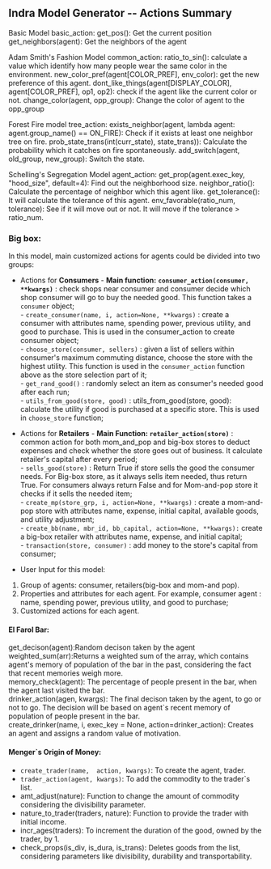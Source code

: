 Indra Model Generator -- Actions Summary
---------------------------
Basic Model
	basic_action:
		get_pos(): Get the current position
		get_neighbors(agent): Get the neighbors of the agent

Adam Smith's Fashion Model
	common_action:
		ratio_to_sin(): calculate a value which identify how many people wear the same color in the environment. 
		new_color_pref(agent[COLOR_PREF], env_color): get the new preference of this agent. 
		dont_like_things(agent[DISPLAY_COLOR], agent[COLOR_PREF], op1, op2): check if the agent like the current color or not. 
		change_color(agent, opp_group): Change the color of agent to the opp_group
		
Forest Fire model
	tree_action:
		exists_neighbor(agent, lambda agent: agent.group_name() == ON_FIRE): Check if it exists at least one neighbor tree on fire. 
		prob_state_trans(int(curr_state), state_trans)): Calculate the probability which it catches on fire spontaneously. 
		add_switch(agent, old_group, new_group): Switch the state.
		
Schelling's Segregation Model
	agent_action:
		get_prop(agent.exec_key, "hood_size", default=4): Find out the neighborhood size. 
		neighbor_ratio(): Calculate the percentage of neighbor which this agent like. 
		get_tolerance(): It will calculate the tolerance of this agent. 
		env_favorable(ratio_num, tolerance): See if it will move out or not. It will move if the tolerance > ratio_num. 



### Big box:

In this model, main customized actions for agents could be divided into two groups: 
- Actions for **Consumers** 
		- **Main function:** **`consumer_action(consumer, **kwargs)`** : check shops near consumer and consumer decide which shop consumer will go to buy the needed good. This function takes a `consumer` object;  
		- `create_consumer(name, i, action=None, **kwargs)` : create a consumer with attributes name, spending power, previous utility, and good to purchase. This is used in the consumer_action to create consumer object;  
		- `choose_store(consumer, sellers)` :  given a list of sellers within consumer's maximum commuting distance, choose the store with the highest utility. This function is used in the `consumer_action` function above as the store selection part of it;  
		- `get_rand_good()` : randomly select an item as consumer's needed good after each run;  
		- `utils_from_good(store, good)` : utils_from_good(store, good): calculate the utility if good is purchased at a specific store. This is used in `choose_store` function;  
- Actions for **Retailers**
		- **Main Function: `retailer_action(store)`** : common action for both mom_and_pop and big-box stores to deduct expenses and check whether the store goes out of business. It calculate retailer's capital after every period;   
		-  `sells_good(store)` : Return True if store sells the good the consumer needs. For Big-box store, as it always sells item needed, thus return True. For consumers always return False and for Mom-and-pop store it checks if it sells the needed item;  
		- `create_mp(store_grp, i, action=None, **kwargs)` :  create a mom-and-pop store with attributes name, expense, initial capital, available goods, and utility adjustment;  
		- `create_bb(name, mbr_id, bb_capital, action=None, **kwargs):` create a big-box retailer with attributes name, expense, and initial capital;  
		-  `transaction(store, consumer)` : add money to the store's capital from consumer;  
  
- User Input for this model:   
1. Group of agents: consumer, retailers(big-box and mom-and pop). 
2. Properties and attributes for each agent. For example, consumer agent : name, spending power, previous utility, and good to purchase;  
3. Customized actions for each agent.   

#### El Farol Bar:
get_decison(agent):Random decison taken by the agent<br/>
weighted_sum(arr):Returns a weighted sum of the array, which contains agent's memory of population of the bar in the past, considering the fact that recent memories weigh more.<br/>
memory_check(agent): The percentage of people present in the bar, when the agent last visited the bar. <br/>
drinker_action(agen, kwargs): The final decison taken by the agent, to go or not to go. The decision will be based on agent`s recent memory of population of people present in the bar.<br/>
create_drinker(name, i, exec_key = None, action=drinker_action): Creates an agent and assigns a random value of motivation.<br/>

#### Menger`s Origin of Money:
- `create_trader(name,  action, kwargs)`: To create the agent, trader.<br/>
- `trader_action(agent, kwargs)`: To add the commodity to the trader`s list.<br/>
- amt_adjust(nature): Function to change the amount of commodity considering the divisibility parameter.<br/>
- nature_to_trader(traders, nature): Function to provide the trader with initial income.<br/>
- incr_ages(traders): To increment the duration of the good, owned by the trader, by 1.<br/>
- check_props(is_div, is_dura, is_trans): Deletes goods from the list, considering parameters like divisibility, durability and transportability.


  
